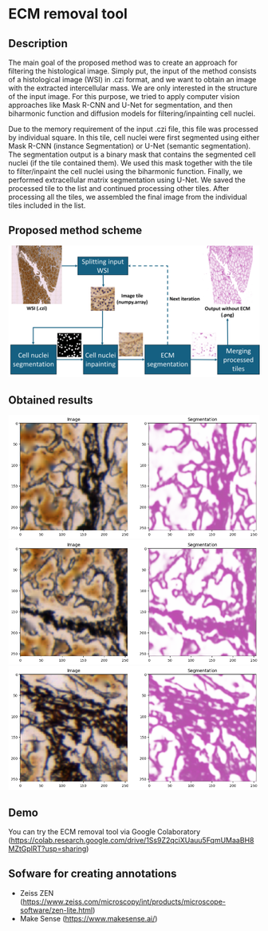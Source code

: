 # ECM removal tool
## Description
The main goal of the proposed method was to create an approach for filtering the histological image. Simply put, the input of the method consists of a histological image (WSI) in .czi format, and we want to obtain an image with the extracted intercellular mass. We are only interested in the structure of the input image. For this purpose, we tried to apply computer vision approaches like Mask R-CNN and U-Net for segmentation, and then biharmonic function and diffusion models for filtering/inpainting cell nuclei.

Due to the memory requirement of the input .czi file, this file was processed by individual square. In this tile, cell nuclei were first segmented using either Mask R-CNN (instance Segmentation) or U-Net (semantic segmentation). The segmentation output is a binary mask that contains the segmented cell nuclei (if the tile contained them). We used this mask together with the tile to filter/inpaint the cell nuclei using the biharmonic function. Finally, we performed extracellular matrix segmentation using U-Net. We saved the processed tile to the list and continued processing other tiles. After processing all the tiles, we assembled the final image from the individual tiles included in the list.

## Proposed method scheme
![alt text](https://github.com/janburian/Masters_thesis/blob/main/graphics/schema_ECM_remove_2.png)

## Obtained results
![alt text](https://github.com/janburian/Masters_thesis/blob/main/graphics/output_ECM_test.png)
![alt text](https://github.com/janburian/Masters_thesis/blob/main/graphics/output_ECM_test_2.png)
![alt text](https://github.com/janburian/Masters_thesis/blob/main/graphics/output_ECM_test_3.png)

## Demo
You can try the ECM removal tool via Google Colaboratory (https://colab.research.google.com/drive/1Ss9Z2qciXUauu5FqmUMaaBH8MZtGplRT?usp=sharing)

## Sofware for creating annotations
* Zeiss ZEN (https://www.zeiss.com/microscopy/int/products/microscope-software/zen-lite.html)
* Make Sense (https://www.makesense.ai/)
